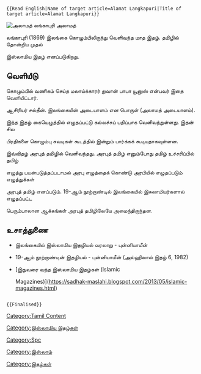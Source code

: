 ```{=mediawiki}
{{Read English|Name of target article=Alamat Langkapuri|Title of target article=Alamat Langkapuri}}
```
![அலாமத் லங்காபுரி](Aalamath_Lankapuri.jpg "அலாமத் லங்காபுரி") அலாமத்
லங்காபுரி (1869) இலங்கை கொழும்பிலிருந்து வெளிவந்த மாத இதழ். தமிழில் தோன்றிய முதல்
இஸ்லாமிய இதழ் எனப்படுகிறது.

## வெளியீடு

கொழும்பில் வணிகம் செய்த மலாய்க்காரர் துவான் பாபா யூனுஸ் என்பவர் இதை வெளியிட்டார்.
ஆசிரியர் சல்தீன். இலங்கையின் அடையாளம் என பொருள் (அலாமத் அடையாளம்).

இந்த இதழ் கையெழுத்தில் எழுதப்பட்டு கல்லச்சுப் பதிப்பாக வெளிவந்துள்ளது. இதன் சில
பிரதிகளை கொழும்பு சுவடிகள் கூடத்தில் இன்றும் பார்க்கக் கூடியதாகவுள்ளன.

இவ்விதழ் அரபுத் தமிழில் வெளிவந்தது. அரபுத் தமிழ் எனும்போது தமிழ் உச்சரிப்பில் தமிழ்
எழுத்து பயன்படுத்தப்படாமல் அரபு எழுத்தைக் கொண்டு அரபியில் எழுதப்படும் எழுத்துக்கள்
அரபுத் தமிழ் எனப்படும். 19-ஆம் நூற்றாண்டில் இலங்கையில் இசுலாமியர்களால் எழுதப்பட்ட
பெரும்பாலான ஆக்கங்கள் அரபுத் தமிழிலேயே அமைந்திருந்தன.

## உசாத்துணை

-   இலங்கையில் இஸ்லாமிய இதழியல் வரலாறு - புன்னியாமீன்
-   19-ஆம் நூற்றாண்டின் இதழியல் - புன்னியாமீன் (அல்ஹிலால் இதழ் 6, 1982)
-   [இதுவரை வந்த இஸ்லாமிய இதழ்கள் (Islamic
    Magazines)](https://sadhak-maslahi.blogspot.com/2013/05/islamic-magazines.html)

```{=mediawiki}
{{Finalised}}
```
[Category:Tamil Content](Category:Tamil_Content "wikilink")
[Category:இஸ்லாமிய இதழ்கள்](Category:இஸ்லாமிய_இதழ்கள் "wikilink")
[Category:Spc](Category:Spc "wikilink")
[Category:இஸ்லாம்](Category:இஸ்லாம் "wikilink")
[Category:இதழ்கள்](Category:இதழ்கள் "wikilink")

